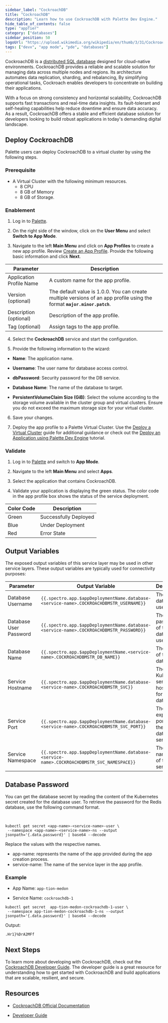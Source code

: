 ```yaml
---
sidebar_label: "CockroachDB"
title: "CockroachDB"
description: "Learn how to use CockroachDB with Palette Dev Engine."
hide_table_of_contents: false
type: "appTier"
category: ["databases"]
sidebar_position: 50
logoUrl: "https://upload.wikimedia.org/wikipedia/en/thumb/3/31/Cockroach_Labs_Logo.png/220px-Cockroach_Labs_Logo.png"
tags: ["devx", "app mode", "pde", "databases"]
---
```


CockroachDB is a [distributed SQL database](https://www.cockroachlabs.com/blog/what-is-distributed-sql/) designed for
cloud-native environments. CockroachDB provides a reliable and scalable solution for managing data across multiple nodes
and regions. Its architecture automates data replication, sharding, and rebalancing, By simplifying operational tasks,
Cockroach enables developers to concentrate on building their applications.

With a focus on strong consistency and horizontal scalability, CockroachDB supports fast transactions and real-time data
insights. Its fault-tolerant and self-healing capabilities help reduce downtime and ensure data accuracy. As a result,
CockroachDB offers a stable and efficient database solution for developers looking to build robust applications in
today's demanding digital landscape.

## Deploy CockroachDB

Palette users can deploy CockroachDB to a virtual cluster by using the following steps.

### Prerequisite

- A Virtual Cluster with the following minimum resources.
  - 8 CPU
  - 8 GB of Memory
  - 8 GB of Storage.

### Enablement

1. Log in to [Palette](https://console.spectrocloud.com).

2. On the right side of the window, click on the **User Menu** and select **Switch to App Mode**.

3. Navigate to the left **Main Menu** and click on **App Profiles** to create a new app profile. Review
   [Create an App Profile](../../../profiles/app-profiles/create-app-profiles/create-app-profiles.md). Provide the
   following basic information and click **Next**.

| Parameter                | Description                                                                                                              |
| ------------------------ | ------------------------------------------------------------------------------------------------------------------------ |
| Application Profile Name | A custom name for the app profile.                                                                                       |
| Version (optional)       | The default value is 1.0.0. You can create multiple versions of an app profile using the format **`major.minor.patch`**. |
| Description (optional)   | Description of the app profile.                                                                                          |
| Tag (optional)           | Assign tags to the app profile.                                                                                          |

4. Select the **CockroachDB** service and start the configuration.

5. Provide the following information to the wizard:

- **Name**: The application name.

- **Username**: The user name for database access control.

- **dbPassword**: Security password for the DB service.

- **Database Name**: The name of the database to target.

- **PersistentVolumeClaim Size (GiB)**: Select the volume according to the storage volume available in the cluster group
  and virtual clusters. Ensure you do not exceed the maximum storage size for your virtual cluster.

6. Save your changes.

7. Deploy the app profile to a Palette Virtual Cluster. Use the
   [Deploy a Virtual Cluster](../../../clusters/palette-virtual-clusters/deploy-virtual-cluster.md#deploy-a-virtual-cluster)
   guide for additional guidance or check out the
   [Deploy an Application using Palette Dev Engine](../../../tutorials/cluster-deployment/pde/deploy-app.md) tutorial.

### Validate

1. Log in to [Palette](https://console.spectrocloud.com) and switch to **App Mode**.

2. Navigate to the left **Main Menu** and select **Apps**.

3. Select the application that contains CockroachDB.

4. Validate your application is displaying the green status. The color code in the app profile box shows the status of
   the service deployment.

| **Color Code** | **Description**       |
| -------------- | --------------------- |
| Green          | Successfully Deployed |
| Blue           | Under Deployment      |
| Red            | Error State           |

## Output Variables

The exposed output variables of this service layer may be used in other service layers. These output variables are
typically used for connectivity purposes:

| Parameter              | Output Variable                                                                             | Description                                       |
| ---------------------- | ------------------------------------------------------------------------------------------- | ------------------------------------------------- |
| Database Username      | `{{.spectro.app.$appDeploymentName.database-<service-name>.COCKROACHDBMSTR_USERNAME}}`      | The database user name.                           |
| Database User Password | `{{.spectro.app.$appDeploymentName.database-<service-name>.COCKROACHDBMSTR_PASSWORD}}`      | The password of the database user name.           |
| Database Name          | `{{.spectro.app.$appDeploymentName.<service-name>.COCKROACHDBMSTR_DB_NAME}}`                | The name of the database.                         |
| Service Hostname       | `{{.spectro.app.$appDeploymentName.database-<service-name>.COCKROACHDBMSTR_SVC}}`           | The Kubernetes service hostname for the database. |
| Service Port           | `{{.spectro.app.$appDeploymentName.database-<service-name>.COCKROACHDBMSTR_SVC_PORT}}`      | The exposed ports for the database service.       |
| Service Namespace      | `{{.spectro.app.$appDeploymentName.database-<service-name>.COCKROACHDBMSTR_SVC_NAMESPACE}}` | The namespace of the service.                     |

## Database Password

You can get the database secret by reading the content of the Kubernetes secret created for the database user. To
retrieve the password for the Redis database, use the following command format.

<br />

```shell
kubectl get secret <app-name>-<service-name>-user \
 --namespace <app-name>-<service-name>-ns --output jsonpath='{.data.password}' | base64 --decode
```

Replace the values with the respective names.

- app-name: represents the name of the app provided during the app creation process.
- service-name: The name of the service layer in the app profile.

### Example

- App Name: `app-tion-medon`

- Service Name: `cockroachdb-1`

```shell
kubectl get secret  app-tion-medon-cockroachdb-1-user \
 --namespace app-tion-medon-cockroachdb-1-ns --output jsonpath='{.data.password}' | base64 --decode
```

Output:

```shell
.Hr1}%DrA2MFf
```

## Next Steps

To learn more about developing with CockroachDB, check out the
[CockroachDB Developer Guide](https://www.cockroachlabs.com/docs/stable/developer-guide-overview.html). The developer
guide is a great resource for understanding how to get started with CockroachDB and build applications that are
scalable, resilient, and secure.

## Resources

- [CockroachDB Official Documentation](https://www.cockroachlabs.com/docs/)

- [Developer Guide](https://www.cockroachlabs.com/docs/stable/developer-guide-overview.html)
